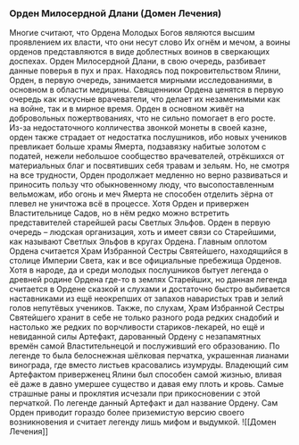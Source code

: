 ### Орден Милосердной Длани (Домен Лечения) 
Многие считают, что Ордена Молодых Богов являются высшим проявлением их власти, что они несут слово Их огнём и мечом, а воины орденов представляются в виде доблестных воинов в сверкающих доспехах. Орден Милосердной Длани, в свою очередь, разбивает данные поверья в пух и прах. Находясь под покровительством Ялини, Орден, в первую очередь, занимается мирными исследованиями, в основном в области медицины. Священники Ордена ценятся в первую очередь как искусные врачеватели, что делает их незаменимыми как на войне, так и в мирное время. Орден в основном живёт на добровольных пожертвованиях, что не сильно помогает в его росте. Из-за недостаточного колличества звонкой монеты в своей казне, орден также страдает от недостатка послушников, ибо новых учеников превликает больше храмы Ямерта, подзавязку набитые золотом с податей, нежели небольшое сообщество врачевателей, отрёкшихся от материальных благ и посвятивших себя травам и зельям.
Но, не смотря на все трудности, Орден продолжает медленно но верно развиваться и приносить пользу что обыкновенному люду, что высопоставленным вельможам, ибо огонь и меч Ямерта не способен отделить зёрна от плевел не уничтожа всё в процессе.
Хотя Орден и привержен Властительнице Садов, но в нём редко можно встретить представителей старейшей расы Светлых Эльфов. Орден в первую очередь – людская организация, хоть и имеет связи со Старейшими, как называют Светлых Эльфов в кругах Ордена.
Главным оплотом Ордена считается Храм Избранной Сестры Святейшего, находящийся в столице Империи Света, как и все официальные пребежища Орденов. Хотя в народе, да и среди молодых послушников бытует легенда о древней родине Ордена где-то в землях Старейших, но данная легенда считается в Ордене сказкой и слухами и достаточно быстро выбивается наставниками из ещё неокрепших от запахов наваристых трав и зелий голов непутёвых учеников.
Также, по слухам, Храм Избранной Сестры Святейшего хранит в себе не только разного рода редких снадобий и настолько же редких по ворчливости стариков-лекарей, но ещё и невиданной силы Артефакт, дарованный Ордену с незапамятных времён самой Властительнецой и послуживший его образованию. По легенде то была белоснежная шёлковая перчатка, украшенная лианами винограда, где вместо листьев красовались изумруды. Владеющий сим Артефактом приверженец Ялини был способен самой жизнью, вливая её даже в давно умершее существо и давая ему плоть и кровь. Самые страшные раны и проклятия исчезали при прикосновении с этой перчаткой. По легенде данный Артефакт и дал название Ордену. Сам Орден приводит гораздо более приземистую версию своего возникновения и считает легенду лишь мифом и выдумкой.
![[Домен Лечения]]